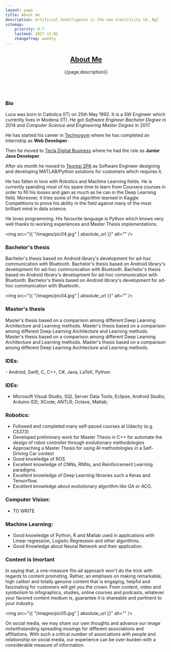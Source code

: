 ```yaml
---
layout: page
title: About me
description: Artificial Intelligence is the new electricity [A. Ng]
sitemap:
    priority: 0.7
    lastmod: 2017-11-02
    changefreq: weekly
---
```

<article class="post featured">
  <header class="major">
    <h2><a href="#">About Me</a></h2>
    <p>{{page.description}}
    </p>
  </header>
</article>






<div class="box">
  <span class="image left">
    <img src="{{ "/images/cvpicture.png" | absolute_url }}" alt="" />
  </span>
  <h3>Bio</h3>
    <p>Luca was born in Cattolica (IT) on 25th May 1992.
    It is a SW Engineer which currently lives in Modena (IT). 
    He got <i>Software Engineer Bachelor Degree</i> in 2014 and <i>Computer Science and Engineering Master Degree</i> in 2017.</p>
    <p>He has started his career in <a href="http://www.technogym.com" target="_blank">Technogym</a> where he has completed an Internship as <strong>Web Developer</strong>.</p>
    <p>Then he moved to <a href="http://www.tecla.it" target="_blank">Tecla Digital Business</a> where he had the role as <strong>Junior Java Developer</strong>. </p>
    <p>After six month he moved to <a href="http://www.teoresigroup.com/" target="_blank">Teoresi SPA</a> as Software Engineer designing and developing MATLAB/Python solutions for customers which requires it.</p>
    <p>He has fallen in love with Robotics and Machine Learning fields. He is currently spending most of his spare time to learn from Coursera courses in order to fill his losses and gain as much as he can in the Deep Learning field. Moreover, it tries some of the algorithm learned in Kaggle Competitions to prove his ability in the field against many of the most brilliant mind in data science.</p>
    <p>He loves programming. His favourite language is Python which knows very well thanks to working experiences and Master Thesis implementations.</p>

</div>


<span class="image left"><img src="{{ "/images/pic04.jpg" | absolute_url }}" alt="" /></span>


<div class="box">
  <h3>Bachelor's thesis</h3>
Bachelor's thesis based on Android library's development for ad-hoc communication with Bluetooth.
Bachelor's thesis based on Android library's development for ad-hoc communication with Bluetooth.
Bachelor's thesis based on Android library's development for ad-hoc communication with Bluetooth.
Bachelor's thesis based on Android library's development for ad-hoc communication with Bluetooth.
</div>


<span class="image left"><img src="{{ "/images/pic04.jpg" | absolute_url }}" alt="" /></span>


<div class="box">
  <h3>Master's thesis</h3>
Master's thesis based on a comparison among different Deep Learning Architecture and Learning methods.
Master's thesis based on a comparison among different Deep Learning Architecture and Learning methods.
Master's thesis based on a comparison among different Deep Learning Architecture and Learning methods.
Master's thesis based on a comparison among different Deep Learning Architecture and Learning methods.


</div>

<div class="box">
  <h3>IDEs:</h3>
- Android,  Swift, C, C++, C#, Java, LaTeX, Python
</div>

<div class="box">
  <h3>IDEs:</h3>
  <ul>
    <li>
      Microsoft Visual Studio, SQL Server Data Tools; Eclipse, Android Studio; Arduino IDE; XCode; ANTLR; Octave, Matlab;
    </li>
    </ul>
</div>

<div class="box">
  <h3>Robotics:</h3>
  <ul>
    <li>
      Followed and completed many self-paced courses at Udacity (e.g. CS373)
    </li>
    <li>
      Developed preliminary work for Master Thesis in C++ for automate the design of robot controller through evolutionary methodologies
    </li>
    <li>
      Approaching a Master Thesis for using AI methodologies in a Self-Driving Car context
    </li>
    <li>
    Good knowledge of ROS
    </li>
    <li>
    Excellent knowledge of CNNs, RNNs, and Reinforcement Learning paradigms. 
    </li>
    <li>
    Excellent knowledge of Deep Learning libraries such a Keras and Tensorflow.
    </li>
    <li>
    Excellent knowledge about evolutionary algorithm like GA or ACO.
    </li>
  </ul>
</div>

<div class="box">
  <h3>Computer Vision:</h3>
  <ul>
    <li>
      TO WRITE
    </li>
  </ul>
</div>

<div class="box">
  <h3>Machine Learning:</h3>
  <ul>
    <li>
      Good knowledge of Python, R and Matlab used in applications with Linear regression, Logistic Regression and other algorithms.
      </li>
      <li>
      Good Knowledge about Neural Network and their application. 
    </li>
  </ul>
</div>




### Content is Imortant
<div class="box">
  <p>
  In saying that, a one-measure fits-all approach won't do the trick with regards to content promoting. Rather, an emphasis on making remarkable, high caliber and totally genuine content that is engaging, helpful and fascinating for customers will get you the crown. From content, video and symbolism to infographics, studies, online courses and podcasts, whatever your favored content medium is, guarantee it is shareable and pertinent to your industry.
  </p>
</div>

<span class="image left"><img src="{{ "/images/pic05.jpg" | absolute_url }}" alt="" /></span>

On social media, we may share our own thoughts and advance our image notwithstanding spreading musings for different associations and affiliations. With such a critical number of associations with people and relationship on social media, our experience can be over-burden with a considerable measure of information.
